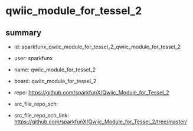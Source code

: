 # qwiic_module_for_tessel_2
 
## summary 
* id: sparkfunx_qwiic_module_for_tessel_2_qwiic_module_for_tessel_2
* user: sparkfunx
* name: qwiic_module_for_tessel_2
* board: qwiic_module_for_tessel_2
* repo: https://github.com/sparkfunX/Qwiic_Module_for_Tessel_2



* src_file_repo_sch: 
* src_file_repo_sch_link: https://github.com/sparkfunX/Qwiic_Module_for_Tessel_2/tree/master/






